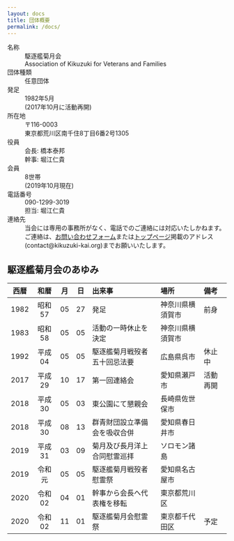 ```yaml
---
layout: docs
title: 団体概要
permalink: /docs/
---
```


<div class="about-dl">
<dl>
<dt>名称</dt>
<dd>駆逐艦菊月会<br />Association of Kikuzuki for Veterans and Families</dd>
<dt>団体種類</dt>
<dd>任意団体</dd>
<dt>発足</dt>
<dd>1982年5月<br />(2017年10月に活動再開)</dd>
<dt>所在地</dt>
<dd>〒116-0003<br />東京都荒川区南千住8丁目6番2号1305</dd>
<dt>役員</dt>
<dd>会長: 橋本泰邦<br />幹事: 堀江仁貴
<dt>会員</dt>
<dd>8世帯<br />(2019年10月現在)</dd>
<dt>電話番号</dt>
<dd>090-1299-3019<br />担当: 堀江仁貴</dd>
<dt>連絡先</dt>
<dd>当会には専用の事務所がなく、電話でのご連絡には対応いたしかねます。ご連絡は、<a href="{{ '/docs/contact.html' | relative_url }}">お問い合わせフォーム</a>または<a href="{{ site.url }}">トップページ</a>掲載のアドレス(contact@kikuzuki<span class="obfuscate">-</span>kai.org)までお願いいたします。</dd>
</dl>
</div>

## 駆逐艦菊月会のあゆみ

<div class="scroll" markdown="block">

| 西暦 |  和暦  | 月 | 日 | 出来事                       | 場所             | 備考     |
|:----:|:------:|:--:|:--:|:-----------------------------|:-----------------|:---------|
| 1982 | 昭和57 | 05 | 27 | 発足                         | 神奈川県横須賀市 | 前身     |
| 1983 | 昭和58 | 05 | 05 | 活動の一時休止を決定         | 神奈川県横須賀市 |          |
| 1992 | 平成04 | 05 | 05 | 駆逐艦菊月戦歿者五十回忌法要 | 広島県呉市       | 休止中    |
| 2017 | 平成29 | 10 | 17 | 第一回連絡会                 | 愛知県瀬戸市     | 活動再開 |
| 2018 | 平成30 | 05 | 03 | 東公園にて懇親会             | 長崎県佐世保市   |          |
| 2018 | 平成30 | 08 | 13 | 群青財団設立準備会を吸収合併 | 愛知県春日井市   |          |
| 2019 | 平成31 | 03 | 09 | 菊月及び長月洋上合同慰霊巡拝 | ソロモン諸島     |          |
| 2019 | 令和元 | 05 | 05 | 駆逐艦菊月戦歿者慰霊祭       | 愛知県名古屋市   |          |
| 2020 | 令和02 | 04 | 01 | 幹事から会長へ代表権を移転   | 東京都荒川区     |          |
| 2020 | 令和02 | 11 | 01 | 駆逐艦菊月会慰霊祭           | 東京都千代田区   | 予定     |

</div>
